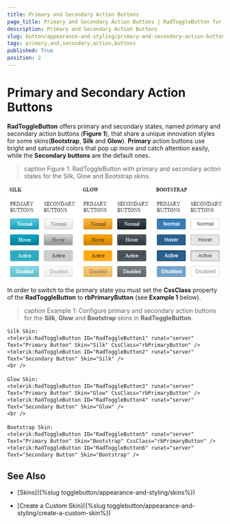 ```yaml
---
title: Primary and Secondary Action Buttons
page_title: Primary and Secondary Action Buttons | RadToggleButton for ASP.NET AJAX Documentation
description: Primary and Secondary Action Buttons
slug: button/appearance-and-styling/primary-and-secondary-action-buttons
tags: primary,and,secondary,action,buttons
published: True
position: 2
---
```


# Primary and Secondary Action Buttons

**RadToggleButton** offers primary and secondary states, named primary and secondary action buttons (**Figure 1**), that share a unique innovation styles for some skins(**Bootstrap**, **Silk** and **Glow**). **Primary** action buttons use bright and saturated colors that pop up more and catch attention easily, while the **Secondary buttons** are the default ones.

>caption Figure 1: RadToggleButton with primary and secondary action states for the Silk, Glow and Bootstrap skins.

![button-primary-and-secondary-action-buttons](images/button-primary-and-secondary-action-buttons.png)

In order to switch to the primary state you must set the **CssClass** property of the **RadToggleButton** to **rbPrimaryButton** (see **Example 1** below).

>caption Example 1: Configure primary and secondary action buttons for the **Silk**, **Glow** and **Bootstrap** skins in **RadToggleButton**.

````ASP.NET
Silk Skin:
<telerik:RadToggleButton ID="RadToggleButton1" runat="server" Text="Primary Button" Skin="Silk" CssClass="rbPrimaryButton" />
<telerik:RadToggleButton ID="RadToggleButton2" runat="server" Text="Secondary Button" Skin="Silk" />
<br />

Glow Skin:
<telerik:RadToggleButton ID="RadToggleButton3" runat="server" Text="Primary Button" Skin="Glow" CssClass="rbPrimaryButton" />
<telerik:RadToggleButton ID="RadToggleButton4" runat="server" Text="Secondary Button" Skin="Glow" />
<br />

Bootstrap Skin:
<telerik:RadToggleButton ID="RadToggleButton5" runat="server" Text="Primary Button" Skin="Bootstrap" CssClass="rbPrimaryButton" />
<telerik:RadToggleButton ID="RadToggleButton6" runat="server" Text="Secondary Button" Skin="Bootstrap" />
````

<!--

>caption Example 2: The code that renders the result in Figure 1.

````ASP.NET
<style>
	body {
		font-size: 12px;
	}

	.buttonsWrapper {
		display: inline-block;
	}

	td {
		padding: 5px;
	}

	.skinName {
		margin-left: 5px;
	}
</style>
<div class="buttonsWrapper">
	<asp:Label ID="Label1" Text="" runat="server" Font-Bold="true" CssClass="skinName" />
	<table>
		<thead>
			<tr>
				<td></td>
			</tr>
		</thead>
		<tbody>
			<tr>
				<td>PRIMARY
                    <br />
					BUTTONS
				</td>
				<td>SECONDARY
                    <br />
					BUTTONS
				</td>
			</tr>
			<tr>
				<td>
					<telerik:RadToggleButton ID="RadToggleButton1" runat="server" Text="Normal" Width="69px" CssClass="rbPrimaryButton" />
				</td>
				<td>
					<telerik:RadToggleButton ID="RadToggleButton2" runat="server" Text="Normal" Width="69px" />
				</td>
			</tr>
			<tr>
				<td>
					<telerik:RadToggleButton ID="RadToggleButton3" runat="server" Text="Hover" Width="69px" CssClass="rbPrimaryButton rbHovered" />
				</td>
				<td>
					<telerik:RadToggleButton ID="RadToggleButton4" runat="server" Text="Hover" Width="69px" CssClass="rbHovered" />
				</td>
			</tr>
			<tr>
				<td>
					<telerik:RadToggleButton ID="RadToggleButton5" runat="server" Text="Active" Width="69px" CssClass="rbPrimaryButton rbSelected" />
				</td>
				<td>
					<telerik:RadToggleButton ID="RadToggleButton6" runat="server" Text="Active" Width="69px" CssClass="rbSelected" />
				</td>
			</tr>
			<tr>
				<td>
					<telerik:RadToggleButton ID="RadToggleButton7" runat="server" Text="Disabled" Width="69px" Enabled="false" CssClass="rbPrimaryButton" />
				</td>
				<td>
					<telerik:RadToggleButton ID="RadToggleButton8" runat="server" Text="Disabled" Width="69px" Enabled="false" />
				</td>
			</tr>
		</tbody>
	</table>
</div>
````

````C#
protected void Page_Load(object sender, EventArgs e)
{
	//Load the user control with the RadToggleButton with Silk, Glow and BootStrap skins
	LoadUserControl("RadToggleButtonsUserControl.ascx", "RadToggleButtonsUserControl1", "Silk");
	LoadUserControl("RadToggleButtonsUserControl.ascx", "RadToggleButtonsUserControl2", "Glow");
	LoadUserControl("RadToggleButtonsUserControl.ascx", "RadToggleButtonsUserControl3", "Bootstrap");
}

protected void LoadUserControl(string controlName, string controlID, string skin)
{
	//Load the user control
	UserControl userControl = (UserControl)this.LoadControl(controlName);
	userControl.ID = controlID;
	//Set the skin for the controls inside the user control
	SetUserControlSkin(skin, userControl.Controls);
	//Add the user control to the form
	this.form1.Controls.Add(userControl);
}

protected void SetUserControlSkin(string skinName, ControlCollection cc)
{
	(cc[1] as Label).Text = skinName.ToUpper();
	for (int i = 2; i < cc.Count; i++)
	{
		Control currControl = cc[i];
		if (currControl.GetType().Name == "RadToggleButton")
		{
			(currControl as RadToggleButton).Skin = skinName;
		}
	}
}
````
````VB
Protected Sub Page_Load(sender As Object, e As EventArgs)
	'Load the user control with the RadToggleButton with Silk, Glow and BootStrap skins
	LoadUserControl("RadToggleButtonsUserControl.ascx", "RadToggleButtonsUserControl1", "Silk")
	LoadUserControl("RadToggleButtonsUserControl.ascx", "RadToggleButtonsUserControl2", "Glow")
	LoadUserControl("RadToggleButtonsUserControl.ascx", "RadToggleButtonsUserControl3", "Bootstrap")
End Sub

Protected Sub LoadUserControl(controlName As String, controlID As String, skin As String)
	'Load the user control
	Dim userControl As UserControl = DirectCast(Me.LoadControl(controlName), UserControl)
	userControl.ID = controlID
	'Set the skin for the controls inside the user control
	SetUserControlSkin(skin, userControl.Controls)
	'Add the user control to the form
	Me.form1.Controls.Add(userControl)
End Sub

Protected Sub SetUserControlSkin(skinName As String, cc As ControlCollection)
	TryCast(cc(1), Label).Text = skinName.ToUpper()
	For i As Integer = 2 To cc.Count - 1
		Dim currControl As Control = cc(i)
		If currControl.[GetType]().Name = "RadToggleButton" Then
			TryCast(currControl, RadToggleButton).Skin = skinName
		End If
	Next
End Sub
````

-->

## See Also

 * [Skins]({%slug togglebutton/appearance-and-styling/skins%})

 * [Create a Custom Skin]({%slug togglebutton/appearance-and-styling/create-a-custom-skin%})
